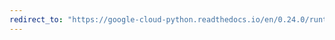 ```yaml
---
redirect_to: "https://google-cloud-python.readthedocs.io/en/0.24.0/runtimeconfig-usage.html"
---
```

